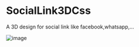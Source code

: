 # SocialLink3DCss
A 3D design for social link like facebook,whatsapp,...


![image](https://github.com/WeoCor/SocialLink3DCss/assets/147310409/96b4db4b-6871-4d8c-8909-b76056961ded)
